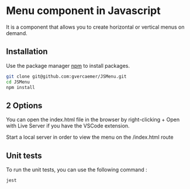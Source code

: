 # Menu component in Javascript

It is a component that allows you to create horizontal or vertical menus on demand.

## Installation

Use the package manager [npm](https://www.npmjs.com/) to install packages.

```bash
git clone git@github.com:gvercaemer/JSMenu.git
cd JSMenu
npm install
```

## 2 Options
You can open the index.html file in the browser by right-clicking + Open with Live Server if you have the VSCode extension.

Start a local server in order to view the menu on the /index.html route


## Unit tests

To run the unit tests, you can use the following command :
```
jest
```